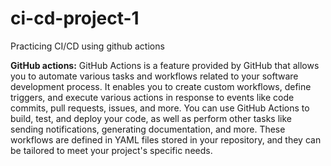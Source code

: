 # ci-cd-project-1
Practicing CI/CD using github actions

**GitHub actions:**  GitHub Actions is a feature provided by GitHub that allows you to automate various tasks and workflows related to your software development process. It enables you to create custom workflows, define triggers, and execute various actions in response to events like code commits, pull requests, issues, and more. You can use GitHub Actions to build, test, and deploy your code, as well as perform other tasks like sending notifications, generating documentation, and more. These workflows are defined in YAML files stored in your repository, and they can be tailored to meet your project's specific needs.
